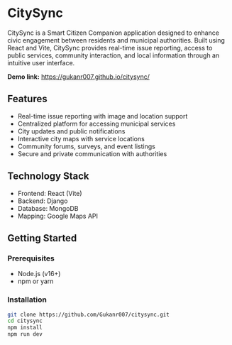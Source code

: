 # CitySync

CitySync is a Smart Citizen Companion application designed to enhance civic engagement between residents and municipal authorities. Built using React and Vite, CitySync provides real-time issue reporting, access to public services, community interaction, and local information through an intuitive user interface.

**Demo link:** https://gukanr007.github.io/citysync/

## Features

- Real-time issue reporting with image and location support
- Centralized platform for accessing municipal services
- City updates and public notifications
- Interactive city maps with service locations
- Community forums, surveys, and event listings
- Secure and private communication with authorities

## Technology Stack

- Frontend: React (Vite)
- Backend: Django
- Database: MongoDB
- Mapping: Google Maps API

## Getting Started

### Prerequisites

- Node.js (v16+)
- npm or yarn

### Installation

```bash
git clone https://github.com/Gukanr007/citysync.git
cd citysync
npm install
npm run dev
```



